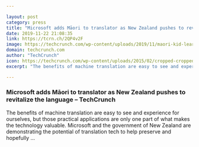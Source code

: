 ```yaml
---

layout: post
category: press
title: "Microsoft adds Māori to translator as New Zealand pushes to revitalize the language"
date: 2019-11-22 21:08:35
link: https://tcrn.ch/2QP4v2F
image: https://techcrunch.com/wp-content/uploads/2019/11/maori-kid-learning-ai-1600x900.jpg?w=711
domain: techcrunch.com
author: "TechCrunch"
icon: https://techcrunch.com/wp-content/uploads/2015/02/cropped-cropped-favicon-gradient.png?w=180
excerpt: "The benefits of machine translation are easy to see and experience for ourselves, but those practical applications are only one part of what makes the technology valuable. Microsoft and the government of New Zealand are demonstrating the potential of translation tech to help preserve and hopefully …"

---
```


### Microsoft adds Māori to translator as New Zealand pushes to revitalize the language – TechCrunch

The benefits of machine translation are easy to see and experience for ourselves, but those practical applications are only one part of what makes the technology valuable. Microsoft and the government of New Zealand are demonstrating the potential of translation tech to help preserve and hopefully …